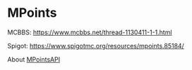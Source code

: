 # MPoints
MCBBS: https://www.mcbbs.net/thread-1130411-1-1.html

Spigot: https://www.spigotmc.org/resources/mpoints.85184/

About [MPointsAPI](https://github.com/YiC200333/MPoints/blob/main/MPointsAPI.md)